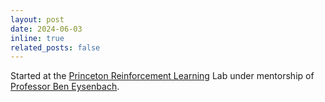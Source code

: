 ```yaml
---
layout: post
date: 2024-06-03
inline: true
related_posts: false
---
```


Started at the [Princeton Reinforcement Learning](https://princeton-rl.github.io/) Lab under mentorship of  [Professor Ben Eysenbach](https://ben-eysenbach.github.io/).
